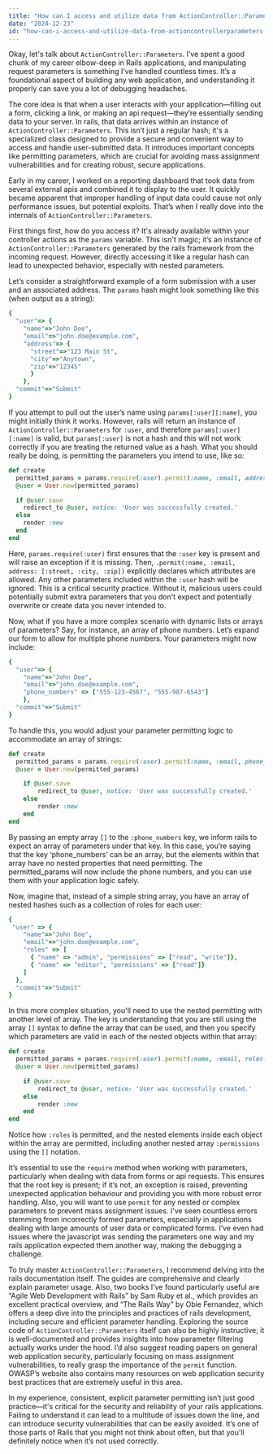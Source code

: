 ```yaml
---
title: "How can I access and utilize data from ActionController::Parameters in Ruby on Rails?"
date: "2024-12-23"
id: "how-can-i-access-and-utilize-data-from-actioncontrollerparameters-in-ruby-on-rails"
---
```


Okay, let's talk about `ActionController::Parameters`. I’ve spent a good chunk of my career elbow-deep in Rails applications, and manipulating request parameters is something I’ve handled countless times. It’s a foundational aspect of building any web application, and understanding it properly can save you a lot of debugging headaches.

The core idea is that when a user interacts with your application—filling out a form, clicking a link, or making an api request—they’re essentially sending data to your server. In rails, that data arrives within an instance of `ActionController::Parameters`. This isn’t just a regular hash; it's a specialized class designed to provide a secure and convenient way to access and handle user-submitted data. It introduces important concepts like permitting parameters, which are crucial for avoiding mass assignment vulnerabilities and for creating robust, secure applications.

Early in my career, I worked on a reporting dashboard that took data from several external apis and combined it to display to the user. It quickly became apparent that improper handling of input data could cause not only performance issues, but potential exploits. That’s when I really dove into the internals of `ActionController::Parameters`.

First things first, how do you access it? It's already available within your controller actions as the `params` variable. This isn't magic; it’s an instance of `ActionController::Parameters` generated by the rails framework from the incoming request. However, directly accessing it like a regular hash can lead to unexpected behavior, especially with nested parameters.

Let’s consider a straightforward example of a form submission with a user and an associated address. The `params` hash might look something like this (when output as a string):

```ruby
{
  "user"=> {
    "name"=>"John Doe",
    "email"=>"john.doe@example.com",
    "address"=> {
      "street"=>"123 Main St",
      "city"=>"Anytown",
      "zip"=>"12345"
      }
    },
  "commit"=>"Submit"
}
```

If you attempt to pull out the user’s name using `params[:user][:name]`, you might initially think it works. However, rails will return an instance of `ActionController::Parameters` for `:user`, and therefore `params[:user][:name]` is valid, but `params[:user]` is not a hash and this will not work correctly if you are treating the returned value as a hash. What you should really be doing, is permitting the parameters you intend to use, like so:

```ruby
def create
  permitted_params = params.require(:user).permit(:name, :email, address: [:street, :city, :zip])
  @user = User.new(permitted_params)

  if @user.save
    redirect_to @user, notice: 'User was successfully created.'
  else
    render :new
  end
end
```

Here, `params.require(:user)` first ensures that the `:user` key is present and will raise an exception if it is missing. Then, `.permit(:name, :email, address: [:street, :city, :zip])` explicitly declares which attributes are allowed. Any other parameters included within the `:user` hash will be ignored. This is a critical security practice. Without it, malicious users could potentially submit extra parameters that you don't expect and potentially overwrite or create data you never intended to.

Now, what if you have a more complex scenario with dynamic lists or arrays of parameters? Say, for instance, an array of phone numbers. Let’s expand our form to allow for multiple phone numbers. Your parameters might now include:

```ruby
{
  "user"=> {
    "name"=>"John Doe",
    "email"=>"john.doe@example.com",
    "phone_numbers" => ["555-123-4567", "555-987-6543"]
    },
  "commit"=>"Submit"
}
```

To handle this, you would adjust your parameter permitting logic to accommodate an array of strings:

```ruby
def create
  permitted_params = params.require(:user).permit(:name, :email, phone_numbers: [])
  @user = User.new(permitted_params)

    if @user.save
        redirect_to @user, notice: 'User was successfully created.'
    else
        render :new
    end
end
```

By passing an empty array `[]` to the `:phone_numbers` key, we inform rails to expect an array of parameters under that key. In this case, you’re saying that the key ‘phone_numbers’ can be an array, but the elements within that array have no nested properties that need permitting. The permitted_params will now include the phone numbers, and you can use them with your application logic safely.

Now, imagine that, instead of a simple string array, you have an array of nested hashes such as a collection of roles for each user:

```ruby
{
 "user" => {
    "name"=>"John Doe",
    "email"=>"john.doe@example.com",
    "roles" => [
      { "name" => "admin", "permissions" => ["read", "write"]},
      { "name" => "editor", "permissions" => ["read"]}
    ]
  },
  "commit"=>"Submit"
}
```

In this more complex situation, you'll need to use the nested permitting with another level of array. The key is understanding that you are still using the array `[]` syntax to define the array that can be used, and then you specify which parameters are valid in each of the nested objects within that array:

```ruby
def create
  permitted_params = params.require(:user).permit(:name, :email, roles: [:name, permissions: []])
  @user = User.new(permitted_params)

    if @user.save
        redirect_to @user, notice: 'User was successfully created.'
    else
        render :new
    end
end
```

Notice how `:roles` is permitted, and the nested elements inside each object within the array are permitted, including another nested array `:permissions` using the `[]` notation.

It’s essential to use the `require` method when working with parameters, particularly when dealing with data from forms or api requests. This ensures that the root key is present; if it’s not, an exception is raised, preventing unexpected application behaviour and providing you with more robust error handling. Also, you will want to use `permit` for any nested or complex parameters to prevent mass assignment issues. I’ve seen countless errors stemming from incorrectly formed parameters, especially in applications dealing with large amounts of user data or complicated forms. I’ve even had issues where the javascript was sending the parameters one way and my rails application expected them another way, making the debugging a challenge.

To truly master `ActionController::Parameters`, I recommend delving into the rails documentation itself. The guides are comprehensive and clearly explain parameter usage. Also, two books I’ve found particularly useful are “Agile Web Development with Rails” by Sam Ruby et al., which provides an excellent practical overview, and “The Rails Way” by Obie Fernandez, which offers a deep dive into the principles and practices of rails development, including secure and efficient parameter handling. Exploring the source code of `ActionController::Parameters` itself can also be highly instructive; it is well-documented and provides insights into how parameter filtering actually works under the hood. I’d also suggest reading papers on general web application security, particularly focusing on mass assignment vulnerabilities, to really grasp the importance of the `permit` function. OWASP’s website also contains many resources on web application security best practices that are extremely useful in this area.

In my experience, consistent, explicit parameter permitting isn’t just good practice—it's critical for the security and reliability of your rails applications. Failing to understand it can lead to a multitude of issues down the line, and can introduce security vulnerabilities that can be easily avoided. It’s one of those parts of Rails that you might not think about often, but that you'll definitely notice when it’s not used correctly.
